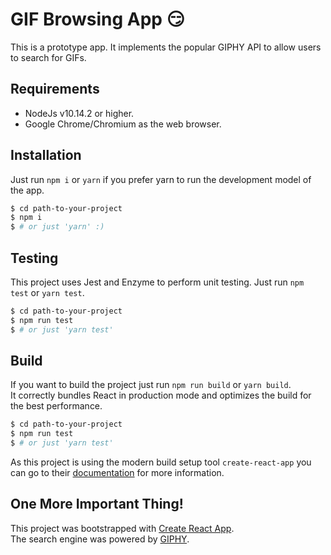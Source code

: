 # GIF Browsing App 😏
This is a prototype app. It implements the popular GIPHY API to allow users to search for GIFs.

## Requirements 
- NodeJs v10.14.2 or higher.
- Google Chrome/Chromium as the web browser.

## Installation
Just run `npm i` or `yarn` if you prefer yarn to run the development model of the app. 

```sh
$ cd path-to-your-project
$ npm i
$ # or just 'yarn' :)
```

## Testing
This project uses Jest and Enzyme to perform unit testing. Just run `npm test` or `yarn test`.

```sh
$ cd path-to-your-project
$ npm run test
$ # or just 'yarn test'
```

## Build
If you want to build the project just run `npm run build` or `yarn build`.<br/>
It correctly bundles React in production mode and optimizes the build for the best performance.

```sh
$ cd path-to-your-project
$ npm run test
$ # or just 'yarn test'
```

As this project is using the modern build setup tool `create-react-app` you can go to their [documentation](https://facebook.github.io/create-react-app/docs/documentation-intro) for more information.

## One More Important Thing!
This project was bootstrapped with [Create React App](https://github.com/facebook/create-react-app).<br/>
The search engine was powered by [GIPHY](https://developers.giphy.com).